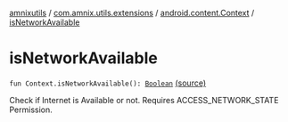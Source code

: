 [amnixutils](../../index.md) / [com.amnix.utils.extensions](../index.md) / [android.content.Context](index.md) / [isNetworkAvailable](./is-network-available.md)

# isNetworkAvailable

`fun Context.isNetworkAvailable(): `[`Boolean`](https://kotlinlang.org/api/latest/jvm/stdlib/kotlin/-boolean/index.html) [(source)](https://github.com/AmniX/amnixUtils/tree/master/amnixutils/src/main/java/com/amnix/utils/extensions/ContextExtension.kt#L111)

Check if Internet is Available or not. Requires ACCESS_NETWORK_STATE Permission.


